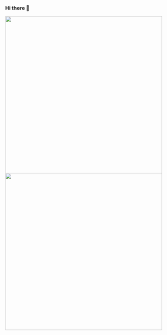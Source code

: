 ### Hi there 👋

<div >
  
  <img align="center" src="https://github-readme-stats.vercel.app/api?username=brianbixby&show_icons=true&theme=github_dark&count_private=true&bg_color=FFFFFF00&hide_border=true" width="500" />

  <img align="center" src="https://github-readme-stats.vercel.app/api/top-langs/?username=brianbixby&layout=compact&theme=github_dark&bg_color=FFFFFF00&hide_border=true" width="500" />
  
</div>

<!--
**brianbixby/brianbixby** is a ✨ _special_ ✨ repository because its `README.md` (this file) appears on your GitHub profile.

Here are some ideas to get you started:

- 🔭 I’m currently working on ...
- 🌱 I’m currently learning ...
- 👯 I’m looking to collaborate on ...
- 🤔 I’m looking for help with ...
- 💬 Ask me about ...
- 📫 How to reach me: ...
- 😄 Pronouns: ...
- ⚡ Fun fact: ...
-->
